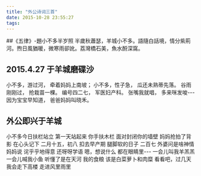 ```yaml
---
title: "外公诗词三首"
date: 2015-10-28 23:55:27
tags:
---
```


##《五律》-題小不多半岁照 
半歲秋蕭瑟，羊城小不多。語隨白話境，情分紫荊河。煦日風猶暖，微寒雨卻訛。荔灣橋石美，魚水酹深窩。

## 2015.4.27 于羊城磨碟沙
小不多，游过河， 牵着妈妈上南坡； 小不多，性子急， 瓜还未熟蒂先落。 谷雨刚刚过， 抢栽苗一棵。 编号四二七， 军医妇产科。 张嘴我就唱， 多来咪发唆\-\-\- 因为宝宝早知道， 爸爸妈妈叫晓禾。 

## 外公即兴于羊城
小不多今日扶栏站立 第一天站起来 你手扶木栏 面对封闭你的墙壁 妈妈抢拍了背影 在心头记下 二月十五，初八 扣去早产期 腿脚软的日子 二百七 外婆问是啥神情 妈妈说 诧乎乎地得意 还呀呀学语 嗯，想说什么 都在眼睛里\-\-\- 一会儿叫我羊羔羔 一会儿喊我小鱼 听懂了是在天河 我的食粮 该是白菜萝卜和肉糜 看看吧，过几天 我会走下高楼 走进风里雨里 